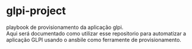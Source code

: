 # glpi-project
playbook de provisionamento da aplicação glpi.
<br>Aqui será documentado como utilizar esse repositorio para automatizar
a aplicação GLPI usando o ansbile como ferramente de provisionamento.
